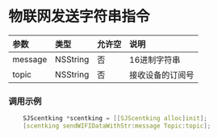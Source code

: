 # 物联网发送字符串指令

|参数       | 类型      | 允许空| 说明 |
|:----      |:------  |:----  |:--- |
|message | NSString | 否    |16进制字符串|
|topic | NSString | 否    |接收设备的订阅号|

### 调用示例
```c
    SJScentking *scentking = [[SJScentking alloc]init];
    [scentking sendWIFIDataWithStr:message Topic:topic];
```
